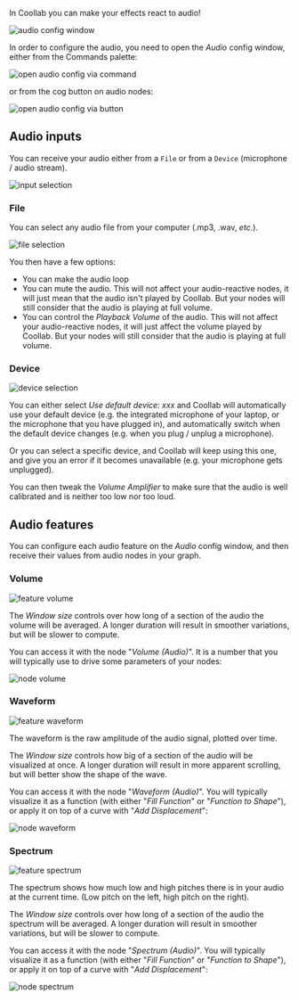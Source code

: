 
In Coollab you can make your effects react to audio!

![audio config window](./img/Audio/audio_config_window.png)

In order to configure the audio, you need to open the <span class="icon-music"></span> *Audio* config window, either from the <span class="icon-rocket"></span> Commands palette:

![open audio config via command](./img/Audio/open_audio_config_command.png)

or from the <span class="icon-cog"></span> cog button on audio nodes:

![open audio config via button](./img/Audio/open_audio_config_button.png)

## Audio inputs

You can receive your audio either from a <span class="icon-file-music"></span> `File` or from a <span class="icon-mic"></span> `Device` (microphone / audio stream).

![input selection](img/Audio/input_selection.png)

### File

You can select any audio file from your computer (.mp3, .wav, *etc.*).

![file selection](img/Audio/file_selection.png)

You then have a few options:
- <span class="icon-loop"></span> You can make the audio loop
- <span class="icon-volume-medium"></span> You can mute the audio. This will not affect your audio-reactive nodes, it will just mean that the audio isn't played by Coollab. But your nodes will still consider that the audio is playing at full volume.
- You can control the *Playback Volume* of the audio. This will not affect your audio-reactive nodes, it will just affect the volume played by Coollab. But your nodes will still consider that the audio is playing at full volume.

### Device

![device selection](img/Audio/device_selection.png)

You can either select *Use default device: xxx* and Coollab will automatically use your default device (e.g. the integrated microphone of your laptop, or the microphone that you have plugged in), and automatically switch when the default device changes (e.g. when you plug / unplug a microphone).

Or you can select a specific device, and Coollab will keep using this one, and give you an error if it becomes unavailable (e.g. your microphone gets unplugged).

You can then tweak the *Volume Amplifier* to make sure that the audio is well calibrated and is neither too low nor too loud.

## Audio features

You can configure each audio feature on the <span class="icon-music"></span> *Audio* config window, and then receive their values from audio nodes in your graph.

### Volume

![feature volume](img/Audio/feature_volume.png)

The *Window size* controls over how long of a section of the audio the volume will be averaged. A longer duration will result in smoother variations, but will be slower to compute.

You can access it with the node "*Volume (Audio)*". It is a number that you will typically use to drive some parameters of your nodes:

![node volume](img/Audio/node_volume.png)

### Waveform

![feature waveform](img/Audio/feature_waveform.png)

The waveform is the raw amplitude of the audio signal, plotted over time.

The *Window size* controls how big of a section of the audio will be visualized at once. A longer duration will result in more apparent scrolling, but will better show the shape of the wave.

You can access it with the node "*Waveform (Audio)*". You will typically visualize it as a function (with either "*Fill Function*" or "*Function to Shape*"), or apply it on top of a curve with "*Add Displacement*":

![node waveform](img/Audio/node_waveform.png)

### Spectrum

![feature spectrum](img/Audio/feature_spectrum.png)

The spectrum shows how much low and high pitches there is in your audio at the current time. (Low pitch on the left, high pitch on the right).

The *Window size* controls over how long of a section of the audio the spectrum will be averaged. A longer duration will result in smoother variations, but will be slower to compute.

You can access it with the node "*Spectrum (Audio)*". You will typically visualize it as a function (with either "*Fill Function*" or "*Function to Shape*"), or apply it on top of a curve with "*Add Displacement*":

![node spectrum](img/Audio/node_spectrum.png)